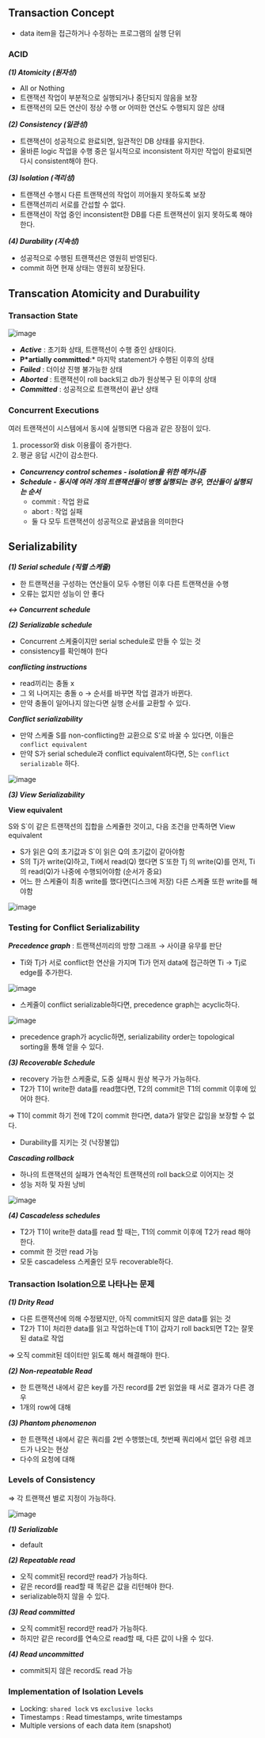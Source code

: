 ## Transaction Concept

- data item을 접근하거나 수정하는 프로그램의 실행 단위

### ACID

***(1) Atomicity  (원자성)***

- All or Nothing
- 트랜잭션 작업이 부분적으로 실행되거나 중단되지 않음을 보장
- 트랜잭션의 모든 연산이 정상 수행 or 어떠한 연산도 수행되지 않은 상태

***(2) Consistency (일관성)***

- 트랜잭션이 성공적으로 완료되면, 일관적인 DB 상태를 유지한다.
- 올바른 logic 작업을 수행 중은 일시적으로 inconsistent 하지만 작업이 완료되면 다시 consistent해야 한다.

***(3) Isolation (격리성)***

- 트랜잭션 수행시 다른 트랜잭션의 작업이 끼어들지 못하도록 보장
- 트랜잭션끼리 서로를 간섭할 수 없다.
- 트랜잭션이 작업 중인 inconsistent한 DB를 다른 트랜잭션이 읽지 못하도록 해야 한다.

***(4) Durability (지속성)*** 

- 성공적으로 수행된 트랜잭션은 영원히 반영된다.
- commit 하면 현재 상태는 영원히 보장된다.

## Transcation Atomicity and Durabuility

### Transaction State

![image](https://github.com/SoftwareMaestro-Backend-Study/cs-study/assets/83508073/964e4303-55bf-4c05-b7d1-85bf0ba478e0)

- ***Active*** : 초기화 상태, 트랜잭션이 수행 중인 상태이다.
- **P*artially committed**:* 마지막 statement가 수행된 이후의 상태
- ***Failed*** : 더이상 진행 불가능한 상태
- ***Aborted*** : 트랜잭션이 roll back되고 db가 원상복구 된 이후의 상태
- ***Committed*** : 성공적으로 트랜잭션이 끝난 상태

### Concurrent Executions

여러 트랜잭션이 시스템에서 동시에 실행되면 다음과 같은 장점이 있다.

1. processor와 disk 이용률이 증가한다.
2. 평균 응답 시간이 감소한다.
- ***Concurrency control schemes - isolation을 위한 메카니즘***
- ***Schedule - 동시에 여러 개의 트랜잭션들이 병행 실행되는 경우, 연산들이 실행되는 순서***
    - commit : 작업 완료
    - abort : 작업 실패
    - 둘 다 모두 트랜잭션이 성공적으로 끝냈음을 의미한다

## Serializability

***(1) Serial schedule (직렬 스케줄)***

- 한 트랜잭션을 구성하는 연산들이 모두 수행된 이후 다른 트랜잭션을 수행
- 오류는 없지만 성능이 안 좋다

***↔ Concurrent schedule***

***(2) Serializable schedule***

- Concurrent 스케줄이지만 serial schedule로 만들 수 있는 것
- consistency를 확인해야 한다

***conflicting instructions***

- read끼리는 충돌 x
- 그 외 나머지는 충돌 o → 순서를 바꾸면 작업 결과가 바뀐다.
- 만약 충돌이 일어나지 않는다면 실행 순서를 교환할 수 있다.

***Conflict serializability***

- 만약 스케줄 S를 non-conflicting한 교환으로  S’로 바꿀 수 있다면, 이들은 `conflict equivalent`
- 만약 S가 serial schedule과 conflict equivalent하다면, S는 `conflict serializable` 하다.

![image](https://github.com/SoftwareMaestro-Backend-Study/cs-study/assets/83508073/4616b593-0519-49bf-a515-b70504e8f8e8)


***(3) View Serializability***

**View equivalent**

S와 S`이 같은 트랜잭션의 집합을 스케쥴한 것이고, 다음 조건을 만족하면 View equivalent

- S가 읽은 Q의 초기값과 S`이 읽은 Q의 초기값이 같아야함
- S의 Tj가 write(Q)하고, Ti에서 read(Q) 했다면 S`또한 Tj 의 write(Q)를 먼저, Ti의 read(Q)가 나중에 수행되어야함 (순서가 중요)
- 어느 한 스케쥴이 최종 write를 했다면(디스크에 저장) 다른 스케쥴 또한 write를 해야함

![image](https://github.com/SoftwareMaestro-Backend-Study/cs-study/assets/83508073/03d8349e-c167-4ec1-bf85-c39ec3b02ba6)


### Testing for Conflict Serializability

***Precedence graph*** : 트랜잭션끼리의 방향 그래프 → 사이클 유무를 판단

- Ti와 Tj가 서로 conflict한 연산을 가지며 Ti가 먼저 data에 접근하면 Ti → Tj로 edge를 추가한다.

![image](https://github.com/SoftwareMaestro-Backend-Study/cs-study/assets/83508073/6c4ace34-db69-4e03-a303-5c41887ba2b6)

- 스케줄이 conflict serializable하다면, precedence graph는 acyclic하다.

![image](https://github.com/SoftwareMaestro-Backend-Study/cs-study/assets/83508073/161d4022-f8c9-4d4c-be73-f4911381dde4)

- precedence graph가 acyclic하면, serializability order는 topological sorting을 통해 얻을 수 있다.

***(3) Recoverable Schedule***

- recovery 가능한 스케줄로, 도중 실패시 원상 복구가 가능하다.
- T2가 T1이 write한 data를 read했다면, T2의 commit은 T1의 commit 이후에 있어야 한다.

⇒ T1이 commit 하기 전에 T2이 commit 한다면, data가 알맞은 값임을 보장할 수 없다.

- Durability를 지키는 것 (낙장불입)

***Cascading rollback***

- 하나의 트랜잭션의 실패가 연속적인 트랜잭션의 roll back으로 이어지는 것
- 성능 저하 및 자원 낭비

![image](https://github.com/SoftwareMaestro-Backend-Study/cs-study/assets/83508073/252f8778-bf41-46dc-aa50-01607621da43)


***(4) Cascadeless schedules***

- T2가 T1이 write한 data를 read 할 때는, T1의 commit 이후에 T2가 read 해야 한다.
- commit 한 것만 read 가능
- 모둔 cascadeless 스케줄인 모두 recoverable하다.

### Transaction Isolation으로 나타나는 문제

***(1) Drity Read***

- 다른 트랜잭션에 의해 수정됐지만, 아직 commit되지 않은 data를 읽는 것
- T2가 T1이 처리한 data를 읽고 작업하는데 T1이 갑자기 roll back되면 T2는 잘못된 data로 작업

⇒ 오직 commit된 데이터만 읽도록 해서 해결해야 한다.

***(2) Non-repeatable Read*** 

- 한 트랜잭션 내에서 같은 key를 가진 record를 2번 읽었을 때 서로 결과가 다른 경우
- 1개의 row에 대해

***(3) Phantom phenomenon***

- 한 트랜잭션 내에서 같은 쿼리를 2번 수행했는데, 첫번째 쿼리에서 없던 유령 레코드가 나오는 현상
- 다수의 요청에 대해

### Levels of Consistency

⇒ 각 트랜잭션 별로 지정이 가능하다. 

![image](https://github.com/SoftwareMaestro-Backend-Study/cs-study/assets/83508073/1715161f-7388-43d5-8bfd-86e119bf3d85)


***(1) Serializable***

- default

***(2) Repeatable read***

- 오직 commit된 record만 read가 가능하다.
- 같은 record를 read할 때 똑같은 값을 리턴해야 한다.
- serializable하지 않을 수 있다.

***(3) Read committed***

- 오직 commit된 record만 read가 가능하다.
- 하지만 같은 record를 연속으로 read할 때, 다른 값이 나올 수 있다.

***(4) Read uncommitted***

- commit되지 않은 record도 read 가능

### Implementation of Isolation Levels

- Locking: `shared lock` vs `exclusive locks`
- Timestamps : Read timestamps, write timestamps
- Multiple versions of each data item (snapshot)
